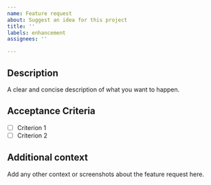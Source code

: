 ```yaml
---
name: Feature request
about: Suggest an idea for this project
title: ''
labels: enhancement
assignees: ''

---
```


## Description
A clear and concise description of what you want to happen.

## Acceptance Criteria
- [ ] Criterion 1
- [ ] Criterion 2

## Additional context
Add any other context or screenshots about the feature request here.